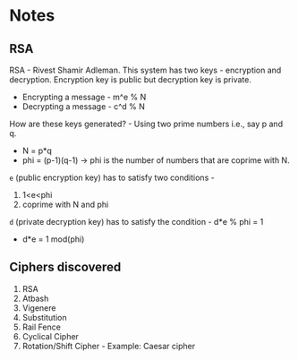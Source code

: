 # Notes 


## RSA

RSA - Rivest Shamir Adleman. This system has two keys - encryption and decryption. Encryption key is public but decryption key is private.

- Encrypting a message - m^e % N 
- Decrypting a message - c^d % N

How are these keys generated? - Using two prime numbers i.e., say p and q.

- N = p*q
- phi = (p-1)(q-1) -> phi is the number of numbers that are coprime with N.

`e` (public encryption key) has to satisfy two conditions -

1. 1<e<phi
2. coprime with N and phi

`d` (private decryption key) has to satisfy the condition - d*e % phi = 1

- d*e = 1 mod(phi)

## Ciphers discovered

1. RSA
2. Atbash 
3. Vigenere 
4. Substitution
5. Rail Fence 
6. Cyclical Cipher 
7. Rotation/Shift Cipher - Example: Caesar cipher